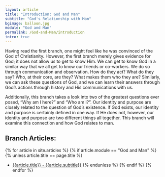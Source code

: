 ```yaml
---
layout: article
title: "Introduction: God and Man"
subtitle: "God's Relationship with Man"
bgimage: balloon.jpg
module: "God and Man"
permalink: /God-and-Man/introduction
intro: true
---
```


Having read the first branch, one might feel like he was convinced of the God of Christianity. However, the first branch merely gives evidence for God; it does not allow us to get to know Him. We can get to know God in a similar way that we all get to know our friends or co-workers. We do so through communication and observation. How do they act? What do they say? Who, at their core, are they? What makes them who they are? Similarly, we can ask these questions of God, and we can learn their answers through God’s actions through history and His communications with us.
 
Additionally, this branch takes a look into two of the greatest questions ever posed, “Why am I here?” and “Who am I?”. Our identity and purpose are closely related to the question of God’s existence. If God exists, our identity and purpose is certainly defined in one way. If He does not, however, our identity and purpose are two different things all together. This branch will examine this connection and how God relates to man.
 
## Branch Articles:
{% for article in site.articles %}
{% if article.module == "God and Man" %}
{% unless article.title == page.title %}
- [{{article.title}} - {{article.subtitle}}]({{site.baseurl}}{{article.permalink}})
{% endunless %}
{% endif %}
{% endfor %}